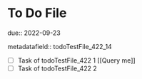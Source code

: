 # To Do File

due:: 2022-09-23

metadatafield:: todoTestFile_422\_14

- [ ] Task of todoTestFile_422 1 [[Query me]]
- [ ] Task of todoTestFile_422 2
